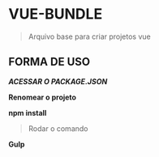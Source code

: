 # VUE-BUNDLE

> Arquivo base para criar projetos vue

## FORMA DE USO

**_ACESSAR O PACKAGE.JSON_**

**Renomear o projeto**

__npm install__

> Rodar o comando

**Gulp**
